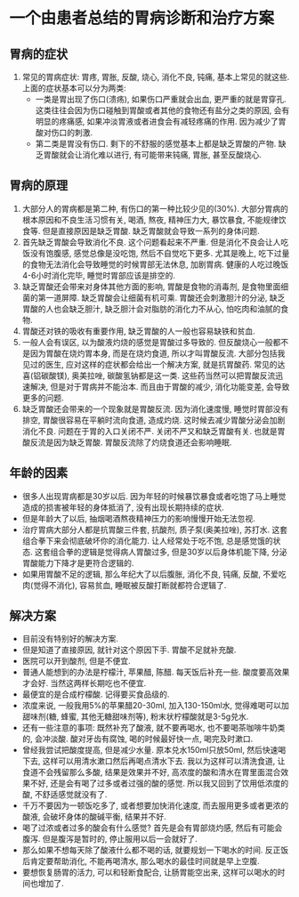 # 一个由患者总结的胃病诊断和治疗方案

## 胃病的症状

1. 常见的胃病症状: 胃疼, 胃胀, 反酸, 烧心, 消化不良, 钝痛, 基本上常见的就这些.上面的症状基本可以分为两类:
   - 一类是胃出现了伤口(溃疡), 如果伤口严重就会出血, 更严重的就是胃穿孔. 这类往往会因为伤口碰触到胃酸或者其他的食物还有盐分之类的原因, 会有明显的疼痛感, 如果冲淡胃液或者进食会有减轻疼痛的作用. 因为减少了胃酸对伤口的刺激.
   - 第二类是胃没有伤口. 剩下的不舒服的感觉基本上都是缺乏胃酸的产物. 缺乏胃酸就会让消化难以进行, 有可能带来钝痛, 胃胀, 甚至反酸烧心. 

## 胃病的原理

1. 大部分人的胃病都是第二种, 有伤口的第一种比较少见的(30%). 大部分胃病的根本原因和不良生活习惯有关, 喝酒, 熬夜, 精神压力大, 暴饮暴食, 不能规律饮食等. 但是直接原因是缺乏胃酸. 缺乏胃酸就会导致一系列的身体问题.
2. 首先缺乏胃酸会导致消化不良. 这个问题看起来不严重. 但是消化不良会让人吃饭没有饱腹感, 感觉总像是没吃饱, 然后不自觉吃下更多. 尤其是晚上, 吃下过量的食物无法消化会导致睡觉的时候胃部无法休息, 加剧胃病. 健康的人吃过晚饭4-6小时消化完毕, 睡觉时胃部应该是排空的.
3. 缺乏胃酸还会带来对身体其他方面的影响,  胃酸是食物的消毒剂, 是食物里面细菌的第一道屏障. 缺乏胃酸会让细菌有机可乘. 胃酸还会刺激胆汁的分泌, 缺乏胃酸的人也会缺乏胆汁, 缺乏胆汁会对脂肪的消化力不从心, 怕吃肉和油腻的食物. 
4. 胃酸还对铁的吸收有重要作用, 缺乏胃酸的人一般也容易缺铁和贫血.
5. 一般人会有误区, 以为酸液灼烧的感觉是胃酸过多导致的. 但反酸烧心一般都不是因为胃酸在烧灼胃本身, 而是在烧灼食道, 所以才叫胃酸反流. 大部分包括我见过的医生, 应对这样的症状都会给出一个解决方案, 就是抗胃酸药. 常见的达喜(铝碳酸镁), 奥美拉唑, 碳酸氢钠都是这一类. 这些药当然可以把胃酸反流迅速解决, 但是对于胃病并不能治本. 而且由于胃酸的减少, 消化功能变差, 会导致更多的问题.
6. 缺乏胃酸还会带来的一个现象就是胃酸反流. 因为消化速度慢, 睡觉时胃部没有排空, 胃酸很容易在平躺时流向食道, 造成灼烧. 这时候去减少胃酸分泌会加剧消化不良. 问题在于胃的入口关闭不严. 关闭不严又和缺乏胃酸有关. 也就是胃酸反流是因为缺乏胃酸. 胃酸反流除了灼烧食道还会影响睡眠.

## 年龄的因素

- 很多人出现胃病都是30岁以后. 因为年轻的时候暴饮暴食或者吃饱了马上睡觉造成的损害被年轻的身体抵消了, 没有出现长期持续的症状.
- 但是年龄大了以后, 抽烟喝酒熬夜精神压力的影响慢慢开始无法忽视.
- 治疗胃病大部分人都是抗胃酸三件套, 抗酸剂, 质子泵(奥美拉唑), 苏打水. 这套组合拳下来会彻底破坏你的消化能力. 让人经常处于吃不饱, 总是感觉饿的状态. 这套组合拳的逻辑是觉得病人胃酸过多, 但是30岁以后身体机能下降, 分泌胃酸能力下降才是更符合逻辑的.
- 如果用胃酸不足的逻辑, 那么年纪大了以后腹胀, 消化不良, 钝痛, 反酸, 不爱吃肉(觉得不消化), 容易贫血, 睡眠被反酸打断就都符合逻辑了.

## 解决方案

- 目前没有特别好的解决方案.
- 但是知道了直接原因, 就针对这个原因下手. 胃酸不足就补充酸. 
- 医院可以开到酸剂, 但是不便宜.
- 普通人能想到的办法是柠檬汁, 苹果醋, 陈醋. 每天饭后补充一些. 酸度要高效果才会好. 当然这两样长期吃也不便宜.
- 最便宜的是合成柠檬酸. 记得要买食品级的. 
- 浓度来说, 一般我用5%的苹果醋20-30ml, 加入130-150ml水, 觉得难喝可以加甜味剂(糖, 蜂蜜, 其他无糖甜味剂等), 粉末状柠檬酸就是3-5g兑水.
- 还有一些注意的事项: 既然补充了酸液, 就不要再喝水, 也不要喝茶咖啡牛奶类的, 会冲淡酸. 酸对牙齿有腐蚀, 喝的时候最好快一点, 喝完及时漱口.
- 曾经我尝试把酸度提高, 但是减少水量. 原本兑水150ml只放50ml, 然后快速喝下去, 这样可以用清水漱口然后再喝点清水下去. 我以为这样可以清洗食道, 让食道不会残留那么多酸, 结果是效果并不好, 高浓度的酸和清水在胃里面混合效果不好, 还是会有喝了过多或者过强的酸的感觉. 所以我又回到了饮用低浓度的酸, 不舒适感觉就没有了.
- 千万不要因为一顿饭吃多了, 或者想要加快消化速度, 而去服用更多或者更浓的酸液, 会破坏身体的酸碱平衡, 结果并不好.
- 喝了过浓或者过多的酸会有什么感觉? 首先是会有胃部烧灼感, 然后有可能会腹泻. 但是腹泻是暂时的, 停止服用以后一会就好了.
- 那么如果不想每天除了酸液什么都不喝的话, 就要规划一下喝水的时间. 反正饭后肯定要帮助消化, 不能再喝清水, 那么喝水的最佳时间就是早上空腹.
- 要想恢复肠胃的活力, 可以和轻断食配合, 让肠胃能空出来, 这样可以喝水的时间也增加了.
